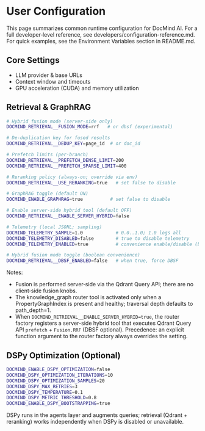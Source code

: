 # User Configuration

This page summarizes common runtime configuration for DocMind AI. For a full developer‑level reference, see developers/configuration-reference.md. For quick examples, see the Environment Variables section in README.md.

## Core Settings

- LLM provider & base URLs
- Context window and timeouts
- GPU acceleration (CUDA) and memory utilization

## Retrieval & GraphRAG

```bash
# Hybrid fusion mode (server-side only)
DOCMIND_RETRIEVAL__FUSION_MODE=rrf   # or dbsf (experimental)

# De-duplication key for fused results
DOCMIND_RETRIEVAL__DEDUP_KEY=page_id  # or doc_id

# Prefetch limits (per-branch)
DOCMIND_RETRIEVAL__PREFETCH_DENSE_LIMIT=200
DOCMIND_RETRIEVAL__PREFETCH_SPARSE_LIMIT=400

# Reranking policy (always-on; override via env)
DOCMIND_RETRIEVAL__USE_RERANKING=true   # set false to disable

# GraphRAG toggle (default ON)
DOCMIND_ENABLE_GRAPHRAG=true          # set false to disable

# Enable server-side hybrid tool (default OFF)
DOCMIND_RETRIEVAL__ENABLE_SERVER_HYBRID=false

# Telemetry (local JSONL; sampling)
DOCMIND_TELEMETRY_SAMPLE=1.0            # 0.0..1.0; 1.0 logs all
DOCMIND_TELEMETRY_DISABLED=false        # true to disable telemetry
DOCMIND_TELEMETRY_ENABLED=true          # convenience enable/disable (bridged)

# Hybrid fusion mode toggle (boolean convenience)
DOCMIND_RETRIEVAL__DBSF_ENABLED=false   # when true, force DBSF
```

Notes:

- Fusion is performed server‑side via the Qdrant Query API; there are no client‑side fusion knobs.
- The knowledge_graph router tool is activated only when a PropertyGraphIndex is present and healthy; traversal depth defaults to path_depth=1.
- When `DOCMIND_RETRIEVAL__ENABLE_SERVER_HYBRID=true`, the router factory registers a
  server-side hybrid tool that executes Qdrant Query API `prefetch` + `Fusion.RRF` (DBSF optional).
  Precedence: an explicit function argument to the router factory always overrides the setting.

## DSPy Optimization (Optional)

```bash
DOCMIND_ENABLE_DSPY_OPTIMIZATION=false
DOCMIND_DSPY_OPTIMIZATION_ITERATIONS=10
DOCMIND_DSPY_OPTIMIZATION_SAMPLES=20
DOCMIND_DSPY_MAX_RETRIES=3
DOCMIND_DSPY_TEMPERATURE=0.1
DOCMIND_DSPY_METRIC_THRESHOLD=0.8
DOCMIND_ENABLE_DSPY_BOOTSTRAPPING=true
```

DSPy runs in the agents layer and augments queries; retrieval (Qdrant + reranking) works independently when DSPy is disabled or unavailable.
